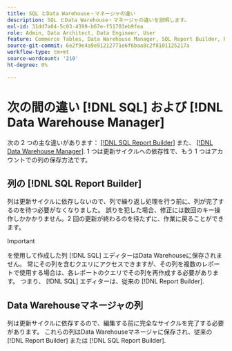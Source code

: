 ```yaml
---
title: SQL とData Warehouse・マネージャの違い
description: SQL とData Warehouse・マネージャの違いを説明します。
exl-id: 31dd7a04-5c03-4399-b67e-f51703eb9fea
role: Admin, Data Architect, Data Engineer, User
feature: Commerce Tables, Data Warehouse Manager, SQL Report Builder, Reports
source-git-commit: 6e2f9e4a9e91212771e6f6baa8c2f8101125217a
workflow-type: tm+mt
source-wordcount: '210'
ht-degree: 0%

---
```


# 次の間の違い [!DNL SQL] および [!DNL Data Warehouse Manager]

次の 2 つの主な違いがあります： [[!DNL SQL Report Builder]](../dev-reports/sql-rpt-bldr.md) また、 [[!DNL Data Warehouse Manager]](../data-warehouse-mgr/creating-calculated-columns.md). 1 つは更新サイクルへの依存性で、もう 1 つはアカウントでの列の保存方法です。

## 列の [!DNL SQL Report Builder]

列は更新サイクルに依存しないので、列で繰り返し処理を行う前に、列が完了するのを待つ必要がなくなりました。 誤りを犯した場合、修正には数回のキー操作しかかかりません。2 回の更新が終わるのを待たずに、作業に戻ることができます。

>[!IMPORTANT]
>
>を使用して作成した列 [!DNL SQL] エディターはData Warehouseに保存されません。 常にその列を含むクエリにアクセスできますが、その列を複数のレポートで使用する場合は、各レポートのクエリでその列を再作成する必要があります。 つまり、 [!DNL SQL] エディターは、従来の [!DNL Report Builder].

## Data Warehouseマネージャの列

列は更新サイクルに依存するので、編集する前に完全なサイクルを完了する必要があります。 これらの列はData Warehouseマネージャに保存され、従来の [!DNL Report Builder] または [!DNL SQL Report Builder].
